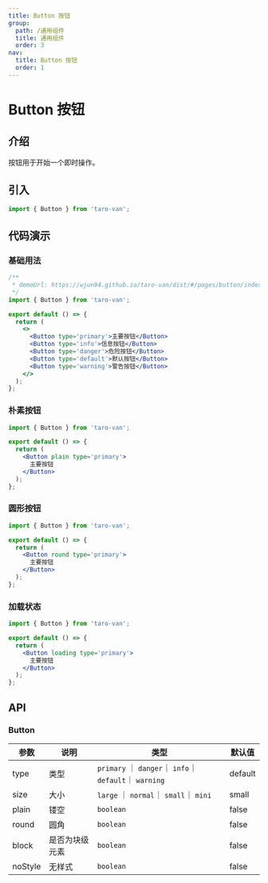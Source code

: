 ```yaml
---
title: Button 按钮
group:
  path: /通用组件
  title: 通用组件
  order: 3
nav:
  title: Button 按钮
  order: 1
---
```


# Button 按钮

## 介绍

按钮用于开始一个即时操作。

## 引入

```jsx | pure
import { Button } from 'taro-van';
```

## 代码演示

### 基础用法

```jsx | iframe
/**
 * demoUrl: https://wjun94.github.io/taro-van/dist/#/pages/button/index
 */
import { Button } from 'taro-van';

export default () => {
  return (
    <>
      <Button type='primary'>主要按钮</Button>
      <Button type='info'>信息按钮</Button>
      <Button type='danger'>危险按钮</Button>
      <Button type='default'>默认按钮</Button>
      <Button type='warning'>警告按钮</Button>
    </>
  );
};
```

### 朴素按钮

```jsx | iframe
import { Button } from 'taro-van';

export default () => {
  return (
    <Button plain type='primary'>
      主要按钮
    </Button>
  );
};
```

### 圆形按钮

```jsx | iframe
import { Button } from 'taro-van';

export default () => {
  return (
    <Button round type='primary'>
      主要按钮
    </Button>
  );
};
```

### 加载状态

```jsx | iframe
import { Button } from 'taro-van';

export default () => {
  return (
    <Button loading type='primary'>
      主要按钮
    </Button>
  );
};
```

## API

### Button

| 参数    | 说明           | 类型                                                   | 默认值  |
| ------- | -------------- | ------------------------------------------------------ | ------- |
| type    | 类型           | `primary` ｜ `danger`｜ `info`｜ `default`｜ `warning` | default |
| size    | 大小           | `large` ｜ `normal`｜ `small`｜ `mini`                 | small   |
| plain   | 镂空           | `boolean `                                             | false   |
| round   | 圆角           | `boolean`                                              | false   |
| block   | 是否为块级元素 | `boolean`                                              | false   |
| noStyle | 无样式         | `boolean`                                              | false   |
